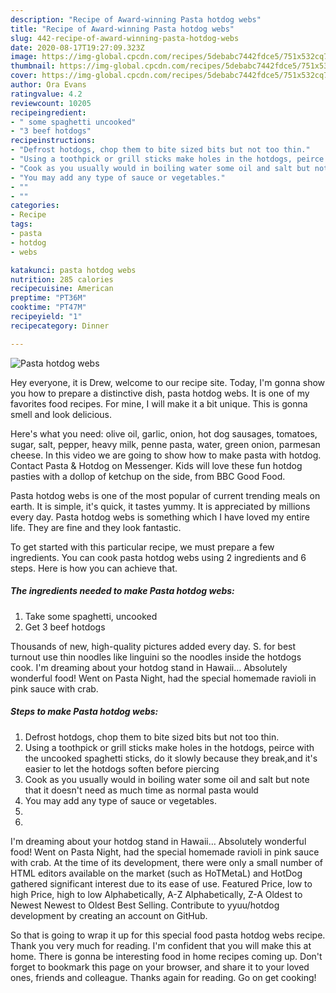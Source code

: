 ```yaml
---
description: "Recipe of Award-winning Pasta hotdog webs"
title: "Recipe of Award-winning Pasta hotdog webs"
slug: 442-recipe-of-award-winning-pasta-hotdog-webs
date: 2020-08-17T19:27:09.323Z
image: https://img-global.cpcdn.com/recipes/5debabc7442fdce5/751x532cq70/pasta-hotdog-webs-recipe-main-photo.jpg
thumbnail: https://img-global.cpcdn.com/recipes/5debabc7442fdce5/751x532cq70/pasta-hotdog-webs-recipe-main-photo.jpg
cover: https://img-global.cpcdn.com/recipes/5debabc7442fdce5/751x532cq70/pasta-hotdog-webs-recipe-main-photo.jpg
author: Ora Evans
ratingvalue: 4.2
reviewcount: 10205
recipeingredient:
- " some spaghetti uncooked"
- "3 beef hotdogs"
recipeinstructions:
- "Defrost hotdogs, chop them to bite sized bits but not too thin."
- "Using a toothpick or grill sticks make holes in the hotdogs, peirce with the uncooked spaghetti sticks, do it slowly because they break,and it&#39;s easier to let the hotdogs soften before piercing"
- "Cook as you usually would in boiling water some oil and salt but note that it doesn&#39;t need as much time as normal pasta would"
- "You may add any type of sauce or vegetables."
- ""
- ""
categories:
- Recipe
tags:
- pasta
- hotdog
- webs

katakunci: pasta hotdog webs 
nutrition: 285 calories
recipecuisine: American
preptime: "PT36M"
cooktime: "PT47M"
recipeyield: "1"
recipecategory: Dinner

---
```



![Pasta hotdog webs](https://img-global.cpcdn.com/recipes/5debabc7442fdce5/751x532cq70/pasta-hotdog-webs-recipe-main-photo.jpg)

Hey everyone, it is Drew, welcome to our recipe site. Today, I'm gonna show you how to prepare a distinctive dish, pasta hotdog webs. It is one of my favorites food recipes. For mine, I will make it a bit unique. This is gonna smell and look delicious.

Here&#39;s what you need: olive oil, garlic, onion, hot dog sausages, tomatoes, sugar, salt, pepper, heavy milk, penne pasta, water, green onion, parmesan cheese. In this video we are going to show how to make pasta with hotdog. Contact Pasta &amp; Hotdog on Messenger. Kids will love these fun hotdog pasties with a dollop of ketchup on the side, from BBC Good Food.

Pasta hotdog webs is one of the most popular of current trending meals on earth. It is simple, it's quick, it tastes yummy. It is appreciated by millions every day. Pasta hotdog webs is something which I have loved my entire life. They are fine and they look fantastic.


To get started with this particular recipe, we must prepare a few ingredients. You can cook pasta hotdog webs using 2 ingredients and 6 steps. Here is how you can achieve that.

<!--inarticleads1-->

##### The ingredients needed to make Pasta hotdog webs:

1. Take  some spaghetti, uncooked
1. Get 3 beef hotdogs


Thousands of new, high-quality pictures added every day. S. for best turnout use thin noodles like linguini so the noodles inside the hotdogs cook. I&#39;m dreaming about your hotdog stand in Hawaii… Absolutely wonderful food! Went on Pasta Night, had the special homemade ravioli in pink sauce with crab. 

<!--inarticleads2-->

##### Steps to make Pasta hotdog webs:

1. Defrost hotdogs, chop them to bite sized bits but not too thin.
1. Using a toothpick or grill sticks make holes in the hotdogs, peirce with the uncooked spaghetti sticks, do it slowly because they break,and it&#39;s easier to let the hotdogs soften before piercing
1. Cook as you usually would in boiling water some oil and salt but note that it doesn&#39;t need as much time as normal pasta would
1. You may add any type of sauce or vegetables.
1. 
1. 


I&#39;m dreaming about your hotdog stand in Hawaii… Absolutely wonderful food! Went on Pasta Night, had the special homemade ravioli in pink sauce with crab. At the time of its development, there were only a small number of HTML editors available on the market (such as HoTMetaL) and HotDog gathered significant interest due to its ease of use. Featured Price, low to high Price, high to low Alphabetically, A-Z Alphabetically, Z-A Oldest to Newest Newest to Oldest Best Selling. Contribute to yyuu/hotdog development by creating an account on GitHub. 

So that is going to wrap it up for this special food pasta hotdog webs recipe. Thank you very much for reading. I'm confident that you will make this at home. There is gonna be interesting food in home recipes coming up. Don't forget to bookmark this page on your browser, and share it to your loved ones, friends and colleague. Thanks again for reading. Go on get cooking!
